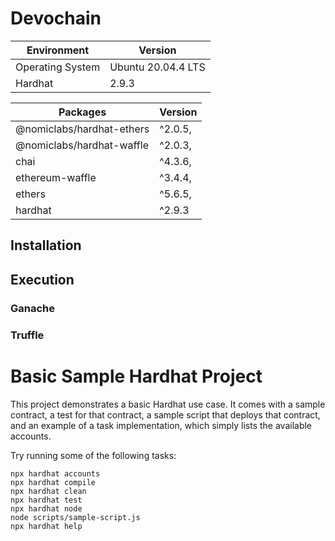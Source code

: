
# Devochain
| Environment      | Version            |
| ---------------- | ------------------ |
| Operating System | Ubuntu 20.04.4 LTS |
| Hardhat          | 2.9.3              |

| Packages                  | Version |
| ------------------------- | ------- |
| @nomiclabs/hardhat-ethers | ^2.0.5, |
| @nomiclabs/hardhat-waffle | ^2.0.3, |
| chai                      | ^4.3.6, |
| ethereum-waffle           | ^3.4.4, |
| ethers                    | ^5.6.5, |
| hardhat                   | ^2.9.3  |

## Installation


## Execution
### Ganache


### Truffle

# Basic Sample Hardhat Project

This project demonstrates a basic Hardhat use case. It comes with a sample contract, a test for that contract, a sample script that deploys that contract, and an example of a task implementation, which simply lists the available accounts.

Try running some of the following tasks:

```shell
npx hardhat accounts
npx hardhat compile
npx hardhat clean
npx hardhat test
npx hardhat node
node scripts/sample-script.js
npx hardhat help
```
